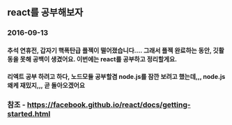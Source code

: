 ## react를 공부해보자
### 2016-09-13
#### 추석 연휴전, 갑자기 핵폭탄급 플젝이 떨어졌습니다.... 그래서 플젝 완료하는 동안, 깃활동을 못해 공백이 생겼어요. 이번에는 react를 공부하고 정리할게요. 

#### 리엑트 공부 하려고 하다, 노드모듈 공부할겸 node.js를 잠깐 보려고 했는데,,, node.js 왜케 재밌지,,, 곧 돌아오겠어요





### 참조 - https://facebook.github.io/react/docs/getting-started.html
